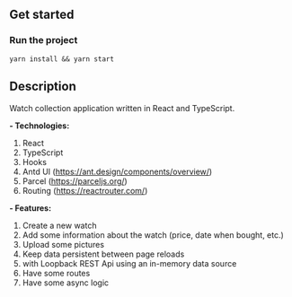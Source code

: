 ## Get started

### Run the project

```shell
yarn install && yarn start
```

## Description

Watch collection application written in React and TypeScript.

**- Technologies:**

 1. React
 2. TypeScript
 3. Hooks
 4. Antd UI (https://ant.design/components/overview/)
 5. Parcel (https://parceljs.org/)
 6. Routing (https://reactrouter.com/)

**- Features:**

 1. Create a new watch
 2. Add some information about the watch (price, date when bought, etc.)
 3. Upload some pictures
 4. Keep data persistent between page reloads
 5. with Loopback REST Api using an in-memory data source
 6. Have some routes
 7. Have some async logic

